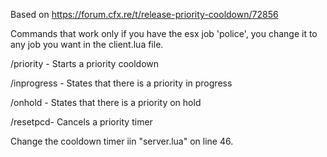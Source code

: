 Based on https://forum.cfx.re/t/release-priority-cooldown/72856

Commands that work only if you have the esx job 'police', you change it to any job you want in the client.lua file.

/priority - Starts a priority cooldown

/inprogress - States that there is a priority in progress

/onhold - States that there is a priority on hold

/resetpcd- Cancels a priority timer

Change the cooldown timer iin "server.lua" on line 46.
